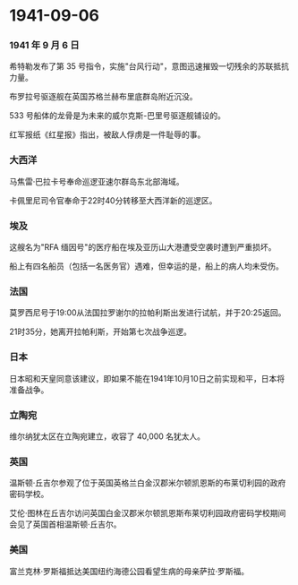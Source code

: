# 1941-09-06

### 1941 年 9 月 6 日

希特勒发布了第 35
号指令，实施"台风行动"，意图迅速摧毁一切残余的苏联抵抗力量。

布罗拉号驱逐舰在英国苏格兰赫布里底群岛附近沉没。

533 号船体的龙骨是为未来的威尔克斯-巴里号驱逐舰铺设的。

红军报纸《红星报》指出，被敌人俘虏是一件耻辱的事。

### 大西洋

马焦雷·巴拉卡号奉命巡逻亚速尔群岛东北部海域。

卡佩里尼司令官奉命于22时40分转移至大西洋新的巡逻区。

### 埃及

这艘名为"RFA 缅因号"的医疗船在埃及亚历山大港遭受空袭时遭到严重损坏。

船上有四名船员（包括一名医务官）遇难，但幸运的是，船上的病人均未受伤。

### 法国

莫罗西尼号于19:00从法国拉罗谢尔的拉帕利斯出发进行试航，并于20:25返回。

21时35分，她离开拉帕利斯，开始第七次战争巡逻。

### 日本

日本昭和天皇同意该建议，即如果不能在1941年10月10日之前实现和平，日本将准备战争。

### 立陶宛

维尔纳犹太区在立陶宛建立，收容了 40,000 名犹太人。

### 英国

温斯顿·丘吉尔参观了位于英国英格兰白金汉郡米尔顿凯恩斯的布莱切利园的政府密码学校。

艾伦·图林在丘吉尔访问英国白金汉郡米尔顿凯恩斯布莱切利园政府密码学校期间会见了英国首相温斯顿·丘吉尔。

### 美国

富兰克林·罗斯福抵达美国纽约海德公园看望生病的母亲萨拉·罗斯福。